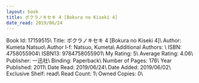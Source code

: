 ```yaml
---
layout: book
title: ボクラノキセキ 4 [Bokura no Kiseki 4]
date_read: 2019/06/24
---
```


Book Id: 17159515\ 
Title: ボクラノキセキ 4 [Bokura no Kiseki 4]\ 
Author: Kumeta Natsuo\ 
Author l-f: Natsuo, Kumeta\ 
Additional Authors: \ 
ISBN: 4758055904\ 
ISBN13: 9784758055901\ 
My Rating: 5\ 
Average Rating: 4.06\ 
Publisher: 一迅社\ 
Binding: Paperback\ 
Number of Pages: 176\ 
Year Published: 2011\ 
Date Read: 2019/06/24\ 
Date Added: 2019/06/02\ 
Exclusive Shelf: read\ 
Read Count: 1\ 
Owned Copies: 0\ 

